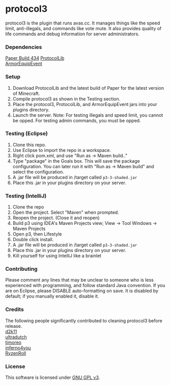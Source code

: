 # protocol3 
protocol3 is the plugin that runs avas.cc. It manages things like the speed limit, anti-illegals, and commands like vote mute. It also provides quality of life commands and debug information for server administrators.

### Dependencies
[Paper Build 434](https://avas.cc/dev/server.jar)
[ProtocolLib](https://www.spigotmc.org/resources/protocollib.1997/)   
[ArmorEquipEvent](https://www.spigotmc.org/resources/lib-armorequipevent.5478/)  

### Setup
1. Download ProtocolLib and the latest build of Paper for the latest version of Minecraft.
2. Compile protocol3 as shown in the Testing section.
3. Place the protocol3, ProtocolLib, and ArmorEquipEvent jars into your plugins directory.
4. Launch the server.
Note: For testing illegals and speed limit, you cannot be opped. For testing admin commands, you must be opped.

### Testing (Eclipse)
1. Clone this repo.
2. Use Eclipse to import the repo in a workspace. 
3. Right click pom.xml, and use "Run as -> Maven build.."
4. Type "package" in the Goals box. This will save the package configuration. You can later run it with "Run as -> Maven build" and select the configuration.
5. A .jar file will be produced in /target called `p3-3-shaded.jar` 
6. Place this .jar in your plugins directory on your server.

### Testing (IntelliJ)
1. Clone the repo
2. Open the project. Select "Maven" when prompted.
3. Reopen the project. (Close it and reopen)
4. Build p3 using IDEA's Maven Projects view; View -> Tool Windows -> Maven Projects
5. Open p3, then Lifestyle
6. Double click install.
7. A .jar file will be produced in /target called `p3-3-shaded.jar`
8. Place this .jar in your plugins directory on your server.
9. Kill yourself for using IntelliJ like a brainlet


### Contributing
Please comment any lines that may be unclear to someone who is less experienced with programming, and follow standard Java convention. If you are on Eclipse, please DISABLE auto-formatting on save. It is disabled by default; if you manually enabled it, disable it.

### Credits
The following people significantly contributed to cleaning protocol3 before release.  
[d2k11](https://github.com/gcurtiss)  
[ultradutch](https://github.com/ultra64cmy)  
[timoreo](https://github.com/timoreo22)  
[inferno4you](https://github.com/Infer4Y)  
[RyzenRoll](https://github.com/RyzenRoll)  

### License
This software is licensed under [GNU GPL v3](https://www.gnu.org/licenses/gpl-3.0.en.html).
